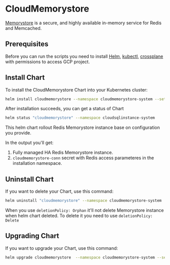 # CloudMemorystore

[Memorystore](https://cloud.google.com/memorystore) is a secure, and highly available in-memory service for Redis and Memcached.

## Prerequisites

Before you can run the scripts you need to install
[Helm](https://docs.helm.sh/using_helm/#installing-helm),
[kubectl](https://kubernetes.io/docs/tasks/tools/install-kubectl/),
[crossplane](https://crossplane.io/docs/v1.1/) with permissions to access GCP project.

## Install Chart

To install the CloudMemorystore Chart into your Kubernetes cluster:

```bash
helm install cloudmemorystore --namespace cloudmemorystore-system --set memorystoreInstanceName=<name> --set settings.authorizedNetworks=<gcp_vpc_resource_name> <CHART_DIR>
```

After installation succeeds, you can get a status of Chart

```bash
helm status "cloudmemorystore" --namespace cloudsqlinstance-system
```

This helm chart rollout Redis Memorystore instance base on configuration you provide.

In the output you'll get:

1. Fully managed HA Redis Memorystore instance.
2. `cloudmemorystore-conn` secret with Redis access parameteres in the installation namespace.

## Uninstall Chart

If you want to delete your Chart, use this command:

```bash
helm uninstall "cloudmemorystore" --namespace cloudmemorystore-system
```

When you use `deletionPolicy: Orphan` it'll not delete Memorystore instance when helm chart deleted. To delete it you need to use `deletionPolicy: Delete`

## Upgrading Chart

If you want to upgrade your Chart, use this command:

```bash
helm upgrade cloudmemorystore  --namespace cloudmemorystore-system --set memorystoreInstanceName=<name> --set settings.authorizedNetworks=<gcp_vpc_resource_name> <CHART_DIR>
```
